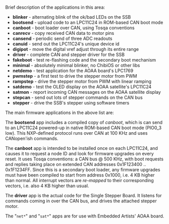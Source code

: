 Brief description of the applications in this area:

* **blinker** - alternating blink of the ok/bad LEDs on the SSB
* **bootsend** - upload code to an LPC11C24 in ROM-based CAN boot mode
* **canboot** - boot loader over CAN, using Tosqa conventions
* **canrecv** - copy received CAN data to motor pins
* **cansend** - periodic send of three ADC readouts
* **canuid** - send out the LPC11C24's unique device id
* **digipot** - move the digital vref adjust through its entire range
* **driver** - complete CAN and stepper driver for the SSB
* **fakeboot** - test re-flashing code and the secondary boot mechanism
* **minimal** - absolutely minimal blinker, no ChibiOS or other libs
* **netdemo** - test application for the AOAA board's LPC1769
* **pwmstep** - a first test to drive the stepper motor from PWM
* **rampstep** - drive the stepper motor from PWM with linear ramping
* **satdemo** - test the OLED display on the AOAA satellite's LPC11C24
* **satmon** - report incoming CAN messages on the AOAA satellite display
* **stepcan** - send out lots of stepper commands on the CAN bus
* **stepper** - drive the SSB's stepper using software timers

The main firmware applications in the above list are:

The **bootsend** app includes a compiled copy of _canboot_, which is can send
to an LPC11C24 powered-up in native ROM-based CAN boot mode (PIO0_3 low). This
NXP-defined protocol runs over CAN at 100 KHz and uses CANopen'ish commands.

The **canboot** app is intended to be installed once on each LPC11C24, and
causes it to request a node ID and look for firmware upgrades on every reset.
It uses Tosqa conventions: a CAN bus @ 500 KHz, with boot requests and replies
taking place on extended CAN addresses 0x1F123400 .. 0x1F1234FF. Since this is
a secondary boot loader, any firmware upgrades must have been compiled to start
from address 0x1000, i.e. 4 KB higher than normal. All interrupt vectors are
_re-mapped_ to their corresponding vectors, i.e. also 4 KB higher than usual.

The **driver** app is the actual code for the Single Stepper Board. It listens
for commands coming in over the CAN bus, and drives the attached stepper motor.

The "`net*`" and "`sat*`" apps are for use with Embedded Artists' AOAA board.